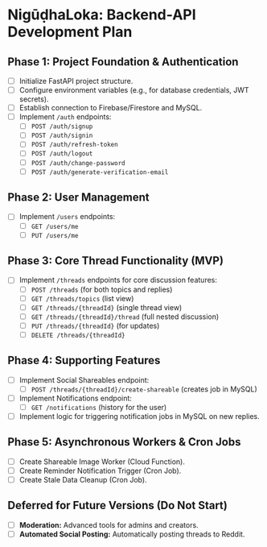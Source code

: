 # NigūḍhaLoka: Backend-API Development Plan

## Phase 1: Project Foundation & Authentication

-   [ ] Initialize FastAPI project structure.
-   [ ] Configure environment variables (e.g., for database credentials, JWT secrets).
-   [ ] Establish connection to Firebase/Firestore and MySQL.
-   [ ] Implement `/auth` endpoints:
    -   [ ] `POST /auth/signup`
    -   [ ] `POST /auth/signin`
    -   [ ] `POST /auth/refresh-token`
    -   [ ] `POST /auth/logout`
    -   [ ] `POST /auth/change-password`
    -   [ ] `POST /auth/generate-verification-email`

## Phase 2: User Management

-   [ ] Implement `/users` endpoints:
    -   [ ] `GET /users/me`
    -   [ ] `PUT /users/me`

## Phase 3: Core Thread Functionality (MVP)

-   [ ] Implement `/threads` endpoints for core discussion features:
    -   [ ] `POST /threads` (for both topics and replies)
    -   [ ] `GET /threads/topics` (list view)
    -   [ ] `GET /threads/{threadId}` (single thread view)
    -   [ ] `GET /threads/{threadId}/thread` (full nested discussion)
    -   [ ] `PUT /threads/{threadId}` (for updates)
    -   [ ] `DELETE /threads/{threadId}`

## Phase 4: Supporting Features

-   [ ] Implement Social Shareables endpoint:
    -   [ ] `POST /threads/{threadId}/create-shareable` (creates job in MySQL)
-   [ ] Implement Notifications endpoint:
    -   [ ] `GET /notifications` (history for the user)
-   [ ] Implement logic for triggering notification jobs in MySQL on new replies.

## Phase 5: Asynchronous Workers & Cron Jobs

-   [ ] Create Shareable Image Worker (Cloud Function).
-   [ ] Create Reminder Notification Trigger (Cron Job).
-   [ ] Create Stale Data Cleanup (Cron Job).

## Deferred for Future Versions (Do Not Start)

-   [ ] **Moderation:** Advanced tools for admins and creators.
-   [ ] **Automated Social Posting:** Automatically posting threads to Reddit.

